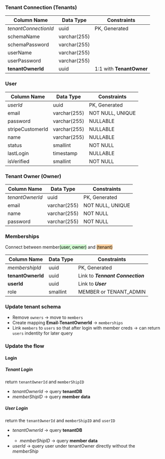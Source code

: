 ### Tenant Connection (Tenants)

| Column Name          | Data Type    | Constraints              |
| -------------------- | ------------ | ------------------------ |
| *tenantConnectionId* | uuid         | PK, Generated            |
| schemaName           | varchar(255) |                          |
| schemaPassword       | varchar(255) |                          |
| userName             | varchar(255) |                          |
| userPassword         | varchar(255) |                          |
| **tenantOwnerId**    | uuid         | 1:1 with **TenantOwner** |

### User

| Column Name      | Data Type    | Constraints      |
| ---------------- | ------------ | ---------------- |
| *userId*         | uuid         | PK, Generated    |
| email            | varchar(255) | NOT NULL, UNIQUE |
| password         | varchar(255) | NULLABLE         |
| stripeCustomerId | varchar(255) | NULLABLE         |
| name             | varchar(255) | NULLABLE         |
| status           | smallint     | NOT NULL         |
| lastLogin        | timestamp    | NULLABLE         |
| isVerified       | smallint     | NOT NULL         |
### Tenant Owner (Owner)

| Column Name     | Data Type    | Constraints      |
| --------------- | ------------ | ---------------- |
| *tenantOwnerId* | uuid         | PK, Generated    |
| email           | varchar(255) | NOT NULL, UNIQUE |
| name            | varchar(255) | NOT NULL         |
| password        | varchar(255) | NOT NULL         |

### Memberships 
Connect between member<mark style="background: #BBFABBA6;">(user, owner)</mark> and <mark style="background: #FFB86CA6;">(tenant)</mark>

| Column Name       | Data Type | Constraints                      |
| ----------------- | --------- | -------------------------------- |
| *membershipId*    | uuid      | PK, Generated                    |
| **tenantOwnerId** | uuid      | Link to ***Tennant Connection*** |
| **userId**        | uuid      | Link to ***User***               |
| role              | smallint  | MEMBER or TENANT_ADMIN           |


### Update tenant schema
- Remove `owners` -> move to `members`
- Create mapping **Email-TenantOwnerId** -> `memberships`
- Link `members` to `users` so that after login with member creds -> can return `users` indentity for later query
### Update the flow
#### Login
##### Tenant Login
return `tenantOwnerId` and `memberShipID`
- *tenantOwnerId* -> query **tenantDB**
- *memberShipID* -> query **member data**
##### User Login
return the `tenantOwnerId` and `memberShipID` and `userID`
- *tenantOwnerId* -> query **tenantDB**
- - *memberShipID* -> query **member data**
- *userId* -> query user under tenantOwner directly without the *memberShip*